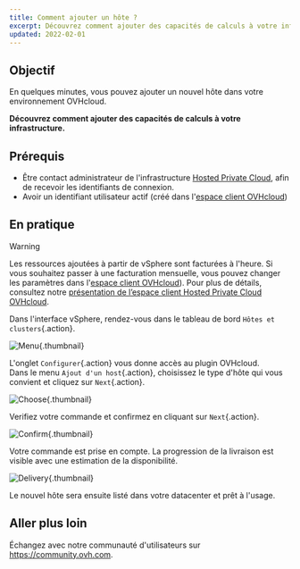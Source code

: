 ```yaml
---
title: Comment ajouter un hôte ?
excerpt: Découvrez comment ajouter des capacités de calculs à votre infrastructure
updated: 2022-02-01
---
```


## Objectif

En quelques minutes, vous pouvez ajouter un nouvel hôte dans votre environnement OVHcloud.

**Découvrez comment ajouter des capacités de calculs à votre infrastructure.**

## Prérequis

- Être contact administrateur de l'infrastructure [Hosted Private Cloud](https://www.ovhcloud.com/fr/enterprise/products/hosted-private-cloud/), afin de recevoir les identifiants de connexion.
- Avoir un identifiant utilisateur actif (créé dans l'[espace client OVHcloud](/links/manager))

## En pratique

> [!warning]
>
> Les ressources ajoutées à partir de vSphere sont facturées à l'heure. Si vous souhaitez passer à une facturation mensuelle, vous pouvez changer les paramètres dans l'[espace client OVHcloud](/links/manager)).
> Pour plus de détails, consultez notre [présentation de l’espace client Hosted Private Cloud OVHcloud](/pages/hosted_private_cloud/hosted_private_cloud_powered_by_vmware/manager_ovh_private_cloud).
> 

Dans l'interface vSphere, rendez-vous dans le tableau de bord `Hôtes et clusters`{.action}.

![Menu](images/en01dash.png){.thumbnail}

L'onglet `Configurer`{.action} vous donne accès au plugin OVHcloud.<br>
Dans le menu `Ajout d'un host`{.action}, choisissez le type d'hôte qui vous convient et cliquez sur `Next`{.action}.

![Choose](images/en02choose.png){.thumbnail}

Verifiez votre commande et confirmez en cliquant sur `Next`{.action}.

![Confirm](images/en03validate.png){.thumbnail}

Votre commande est prise en compte. La progression de la livraison est visible avec une estimation de la disponibilité.

![Delivery](images/en04deliver.png){.thumbnail}

Le nouvel hôte sera ensuite listé dans votre datacenter et prêt à l'usage.

## Aller plus loin

Échangez avec notre communauté d'utilisateurs sur <https://community.ovh.com>.
